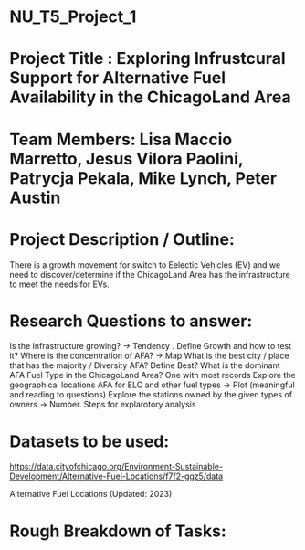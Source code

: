 # NU_T5_Project_1

# Project Title : Exploring Infrustcural Support for Alternative Fuel Availability in the ChicagoLand Area 

# Team Members: Lisa Maccio Marretto, Jesus Vilora Paolini, Patrycja Pekala, Mike Lynch, Peter Austin


# Project Description / Outline:

There is a growth movement for switch to Eelectic Vehicles (EV) and we need to discover/determine if the ChicagoLand Area has the infrastructure to meet the needs for EVs. 

# Research Questions to answer:

Is the Infrastructure growing? -> Tendency . Define Growth and how to test it?
Where is the concentration of AFA?  -> Map 
What is the best city / place that has the majority / Diversity AFA? Define Best?
What is the dominant AFA Fuel Type in the ChicagoLand Area? One with most records
Explore the geographical locations AFA for ELC and other fuel types -> Plot (meaningful and reading to questions) 
Explore the stations owned by the given types of owners -> Number. Steps for explarotory analysis

# Datasets to be used:
https://data.cityofchicago.org/Environment-Sustainable-Development/Alternative-Fuel-Locations/f7f2-ggz5/data 

Alternative Fuel Locations (Updated:  2023)

# Rough Breakdown of Tasks:  


